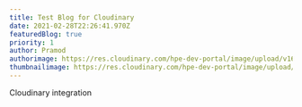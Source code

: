 ```yaml
---
title: Test Blog for Cloudinary
date: 2021-02-28T22:26:41.970Z
featuredBlog: true
priority: 1
author: Pramod
authorimage: https://res.cloudinary.com/hpe-dev-portal/image/upload/v1614630518/Avatar1.svg
thumbnailimage: https://res.cloudinary.com/hpe-dev-portal/image/upload/v1614362899/sample.jpg
---
```

Cloudinary integration